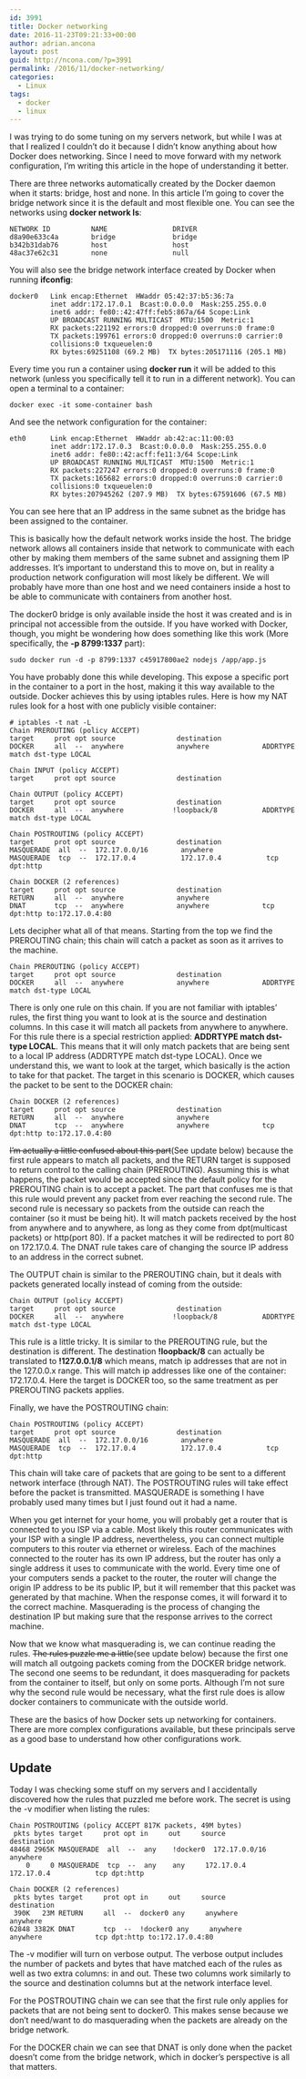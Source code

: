 ```yaml
---
id: 3991
title: Docker networking
date: 2016-11-23T09:21:33+00:00
author: adrian.ancona
layout: post
guid: http://ncona.com/?p=3991
permalink: /2016/11/docker-networking/
categories:
  - Linux
tags:
  - docker
  - linux
---
```

I was trying to do some tuning on my servers network, but while I was at that I realized I couldn&#8217;t do it because I didn&#8217;t know anything about how Docker does networking. Since I need to move forward with my network configuration, I&#8217;m writing this article in the hope of understanding it better.

There are three networks automatically created by the Docker daemon when it starts: bridge, host and none. In this article I&#8217;m going to cover the bridge network since it is the default and most flexible one. You can see the networks using **docker network ls**:

```
NETWORK ID          NAME                DRIVER
d8a90e633c4a        bridge              bridge
b342b31dab76        host                host
48ac37e62c31        none                null
```

You will also see the bridge network interface created by Docker when running **ifconfig**:

```
docker0   Link encap:Ethernet  HWaddr 05:42:37:b5:36:7a
          inet addr:172.17.0.1  Bcast:0.0.0.0  Mask:255.255.0.0
          inet6 addr: fe80::42:47ff:feb5:867a/64 Scope:Link
          UP BROADCAST RUNNING MULTICAST  MTU:1500  Metric:1
          RX packets:221192 errors:0 dropped:0 overruns:0 frame:0
          TX packets:199761 errors:0 dropped:0 overruns:0 carrier:0
          collisions:0 txqueuelen:0
          RX bytes:69251108 (69.2 MB)  TX bytes:205171116 (205.1 MB)
```

<!--more-->

Every time you run a container using **docker run** it will be added to this network (unless you specifically tell it to run in a different network). You can open a terminal to a container:

```
docker exec -it some-container bash
```

And see the network configuration for the container:

```
eth0      Link encap:Ethernet  HWaddr ab:42:ac:11:00:03
          inet addr:172.17.0.3  Bcast:0.0.0.0  Mask:255.255.0.0
          inet6 addr: fe80::42:acff:fe11:3/64 Scope:Link
          UP BROADCAST RUNNING MULTICAST  MTU:1500  Metric:1
          RX packets:227247 errors:0 dropped:0 overruns:0 frame:0
          TX packets:165682 errors:0 dropped:0 overruns:0 carrier:0
          collisions:0 txqueuelen:0
          RX bytes:207945262 (207.9 MB)  TX bytes:67591606 (67.5 MB)
```

You can see here that an IP address in the same subnet as the bridge has been assigned to the container.

This is basically how the default network works inside the host. The bridge network allows all containers inside that network to communicate with each other by making them members of the same subnet and assigning them IP addresses. It&#8217;s important to understand this to move on, but in reality a production network configuration will most likely be different. We will probably have more than one host and we need containers inside a host to be able to communicate with containers from another host.

The docker0 bridge is only available inside the host it was created and is in principal not accessible from the outside. If you have worked with Docker, though, you might be wondering how does something like this work (More specifically, the **-p 8799:1337** part):

```
sudo docker run -d -p 8799:1337 c45917800ae2 nodejs /app/app.js
```

You have probably done this while developing. This expose a specific port in the container to a port in the host, making it this way available to the outside. Docker achieves this by using iptables rules. Here is how my NAT rules look for a host with one publicly visible container:

```
# iptables -t nat -L
Chain PREROUTING (policy ACCEPT)
target     prot opt source               destination
DOCKER     all  --  anywhere             anywhere             ADDRTYPE match dst-type LOCAL

Chain INPUT (policy ACCEPT)
target     prot opt source               destination

Chain OUTPUT (policy ACCEPT)
target     prot opt source               destination
DOCKER     all  --  anywhere            !loopback/8           ADDRTYPE match dst-type LOCAL

Chain POSTROUTING (policy ACCEPT)
target     prot opt source               destination
MASQUERADE  all  --  172.17.0.0/16        anywhere
MASQUERADE  tcp  --  172.17.0.4           172.17.0.4           tcp dpt:http

Chain DOCKER (2 references)
target     prot opt source               destination
RETURN     all  --  anywhere             anywhere
DNAT       tcp  --  anywhere             anywhere             tcp dpt:http to:172.17.0.4:80
```

Lets decipher what all of that means. Starting from the top we find the PREROUTING chain; this chain will catch a packet as soon as it arrives to the machine.

```
Chain PREROUTING (policy ACCEPT)
target     prot opt source               destination
DOCKER     all  --  anywhere             anywhere             ADDRTYPE match dst-type LOCAL
```

There is only one rule on this chain. If you are not familiar with iptables&#8217; rules, the first thing you want to look at is the source and destination columns. In this case it will match all packets from anywhere to anywhere. For this rule there is a special restriction applied: **ADDRTYPE match dst-type LOCAL**. This means that it will only match packets that are being sent to a local IP address (ADDRTYPE match dst-type LOCAL). Once we understand this, we want to look at the target, which basically is the action to take for that packet. The target in this scenario is DOCKER, which causes the packet to be sent to the DOCKER chain:

```
Chain DOCKER (2 references)
target     prot opt source               destination
RETURN     all  --  anywhere             anywhere
DNAT       tcp  --  anywhere             anywhere             tcp dpt:http to:172.17.0.4:80
```

<del datetime="2016-11-27T09:52:38+00:00">I&#8217;m actually a little confused about this part</del>(See update below) because the first rule appears to match all packets, and the RETURN target is supposed to return control to the calling chain (PREROUTING). Assuming this is what happens, the packet would be accepted since the default policy for the PREROUTING chain is to accept a packet. The part that confuses me is that this rule would prevent any packet from ever reaching the second rule. The second rule is necessary so packets from the outside can reach the container (so it must be being hit). It will match packets received by the host from anywhere and to anywhere, as long as they come from dpt(multicast packets) or http(port 80). If a packet matches it will be redirected to port 80 on 172.17.0.4. The DNAT rule takes care of changing the source IP address to an address in the correct subnet.

The OUTPUT chain is similar to the PREROUTING chain, but it deals with packets generated locally instead of coming from the outside:

```
Chain OUTPUT (policy ACCEPT)
target     prot opt source               destination
DOCKER     all  --  anywhere            !loopback/8           ADDRTYPE match dst-type LOCAL
```

This rule is a little tricky. It is similar to the PREROUTING rule, but the destination is different. The destination **!loopback/8** can actually be translated to **!127.0.0.1/8** which means, match ip addresses that are not in the 127.0.0.x range. This will match ip addresses like one of the container: 172.17.0.4. Here the target is DOCKER too, so the same treatment as per PREROUTING packets applies.

Finally, we have the POSTROUTING chain:

```
Chain POSTROUTING (policy ACCEPT)
target     prot opt source               destination
MASQUERADE  all  --  172.17.0.0/16        anywhere
MASQUERADE  tcp  --  172.17.0.4           172.17.0.4           tcp dpt:http
```

This chain will take care of packets that are going to be sent to a different network interface (through NAT). The POSTROUTING rules will take effect before the packet is transmitted. MASQUERADE is something I have probably used many times but I just found out it had a name.

When you get internet for your home, you will probably get a router that is connected to you ISP via a cable. Most likely this router communicates with your ISP with a single IP address, nevertheless, you can connect multiple computers to this router via ethernet or wireless. Each of the machines connected to the router has its own IP address, but the router has only a single address it uses to communicate with the world. Every time one of your computers sends a packet to the router, the router will change the origin IP address to be its public IP, but it will remember that this packet was generated by that machine. When the response comes, it will forward it to the correct machine. Masquerading is the process of changing the destination IP but making sure that the response arrives to the correct machine.

Now that we know what masquerading is, we can continue reading the rules. <del datetime="2016-11-27T09:52:38+00:00">The rules puzzle me a little</del>(see update below) because the first one will match all outgoing packets coming from the DOCKER bridge network. The second one seems to be redundant, it does masquerading for packets from the container to itself, but only on some ports. Although I&#8217;m not sure why the second rule would be necessary, what the first rule does is allow docker containers to communicate with the outside world.

These are the basics of how Docker sets up networking for containers. There are more complex configurations available, but these principals serve as a good base to understand how other configurations work.

## Update

Today I was checking some stuff on my servers and I accidentally discovered how the rules that puzzled me before work. The secret is using the -v modifier when listing the rules:

```
Chain POSTROUTING (policy ACCEPT 817K packets, 49M bytes)
 pkts bytes target     prot opt in     out     source               destination
48468 2965K MASQUERADE  all  --  any    !docker0  172.17.0.0/16        anywhere
    0     0 MASQUERADE  tcp  --  any    any     172.17.0.4           172.17.0.4           tcp dpt:http

Chain DOCKER (2 references)
 pkts bytes target     prot opt in     out     source               destination
 390K   23M RETURN     all  --  docker0 any     anywhere             anywhere
62848 3382K DNAT       tcp  --  !docker0 any     anywhere             anywhere             tcp dpt:http to:172.17.0.4:80
```

The -v modifier will turn on verbose output. The verbose output includes the number of packets and bytes that have matched each of the rules as well as two extra columns: in and out. These two columns work similarly to the source and destination columns but at the network interface level.

For the POSTROUTING chain we can see that the first rule only applies for packets that are not being sent to docker0. This makes sense because we don&#8217;t need/want to do masquerading when the packets are already on the bridge network.

For the DOCKER chain we can see that DNAT is only done when the packet doesn&#8217;t come from the bridge network, which in docker&#8217;s perspective is all that matters.
